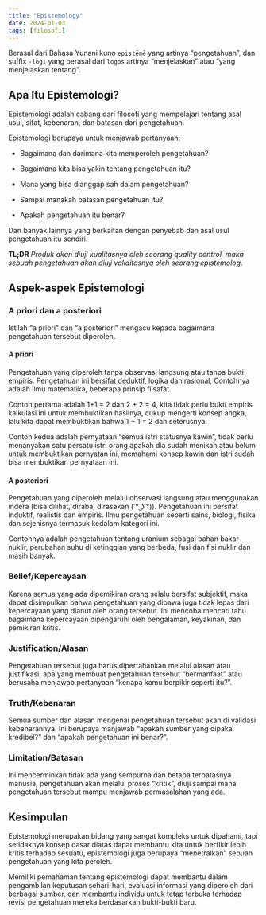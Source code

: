 ```yaml
---
title: "Epistemology"
date: 2024-01-03
tags: [filosofi]
---
```


Berasal dari Bahasa Yunani kuno `epistēmē` yang artinya “pengetahuan”, dan suffix `-logi` yang berasal dari `logos` artinya “menjelaskan” atau “yang menjelaskan tentang”.

## Apa Itu Epistemologi?

Epistemologi adalah cabang dari filosofi yang mempelajari tentang asal usul, sifat, kebenaran, dan batasan dari pengetahuan.

Epistemologi berupaya untuk menjawab pertanyaan:

- Bagaimana dan darimana kita memperoleh pengetahuan?

- Bagaimana kita bisa yakin tentang pengetahuan itu?

- Mana yang bisa dianggap sah dalam pengetahuan?

- Sampai manakah batasan pengetahuan itu?

- Apakah pengetahuan itu benar?

Dan banyak lainnya yang berkaitan dengan penyebab dan asal usul pengetahuan itu sendiri.

**TL;DR** *Produk akan diuji kualitasnya oleh seorang quality control, maka sebuah pengetahuan akan diuji validitasnya oleh seorang epistemolog*.

## Aspek-aspek Epistemologi

### A priori dan a posteriori

Istilah “a priori” dan “a posteriori” mengacu kepada bagaimana pengetahuan tersebut diperoleh.

#### **A priori**

Pengetahuan yang diperoleh tanpa observasi langsung atau tanpa bukti empiris. Pengetahuan ini bersifat deduktif, logika dan rasional, Contohnya adalah ilmu matematika, beberapa prinsip filsafat.

Contoh pertama adalah 1+1 = 2 dan 2 + 2 = 4, kita tidak perlu bukti empiris kalkulasi ini untuk membuktikan hasilnya, cukup mengerti konsep angka, lalu kita dapat membuktikan bahwa 1 + 1 = 2 dan seterusnya.

Contoh kedua adalah pernyataan “semua istri statusnya kawin”, tidak perlu menanyakan satu persatu istri orang apakah dia sudah menikah atau belum untuk membuktikan pernyatan ini, memahami konsep kawin dan istri sudah bisa membuktikan pernyataan ini.

#### **A posteriori**

Pengetahuan yang diperoleh melalui observasi langsung atau menggunakan indera (bisa dilihat, diraba, dirasakan ( ͡° ͜ʖ ͡°)). Pengetahuan ini bersifat induktif, realistis dan empiris. Ilmu pengetahuan seperti sains, biologi, fisika dan sejenisnya termasuk kedalam kategori ini.

Contohnya adalah pengetahuan tentang uranium sebagai bahan bakar nuklir, perubahan suhu di ketinggian yang berbeda, fusi dan fisi nuklir dan masih banyak.

### Belief/Kepercayaan

Karena semua yang ada dipemikiran orang selalu bersifat subjektif, maka dapat disimpulkan bahwa pengetahuan yang dibawa juga tidak lepas dari kepercayaan yang dianut oleh orang tersebut. Ini mencoba mencari tahu bagaimana kepercayaan dipengaruhi oleh pengalaman, keyakinan, dan pemikiran kritis.

### Justification/Alasan

Pengetahuan tersebut juga harus dipertahankan melalui alasan atau justifikasi, apa yang membuat pengetahuan tersebut “bermanfaat” atau berusaha menjawab pertanyaan “kenapa kamu berpikir seperti itu?”.

### Truth/Kebenaran

Semua sumber dan alasan mengenai pengetahuan tersebut akan di validasi kebenarannya. Ini berupaya manjawab “apakah sumber yang dipakai kredibel?” dan “apakah pengetahuan ini benar?”.

### Limitation/Batasan

Ini mencerminkan tidak ada yang sempurna dan betapa terbatasnya manusia, pengetahuan akan melalui proses “kritik”, diuji sampai mana pengetahuan tersebut mampu menjawab permasalahan yang ada.

## Kesimpulan

Epistemologi merupakan bidang yang sangat kompleks untuk dipahami, tapi setidaknya konsep dasar diatas dapat membantu kita untuk berfikir lebih kritis terhadap sesuatu, epistemologi juga berupaya “menetralkan” sebuah pengetahuan yang kita peroleh.

Memiliki pemahaman tentang epistemologi dapat membantu dalam pengambilan keputusan sehari-hari, evaluasi informasi yang diperoleh dari berbagai sumber, dan membantu individu untuk tetap terbuka terhadap revisi pengetahuan mereka berdasarkan bukti-bukti baru.

